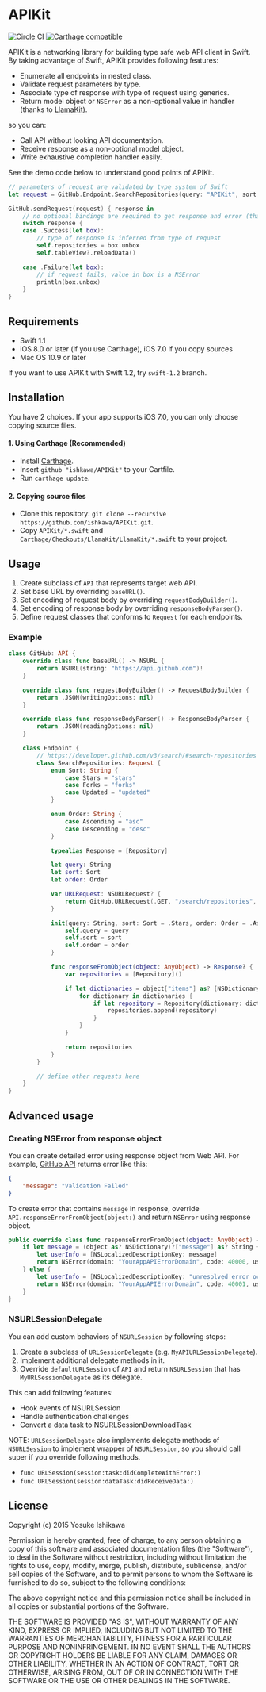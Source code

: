 APIKit
======

[![Circle CI](https://img.shields.io/circleci/project/ishkawa/APIKit/master.svg?style=flat)](https://circleci.com/gh/ishkawa/APIKit)
[![Carthage compatible](https://img.shields.io/badge/Carthage-compatible-4BC51D.svg?style=flat)](https://github.com/Carthage/Carthage)

APIKit is a networking library for building type safe web API client in Swift.
By taking advantage of Swift, APIKit provides following features: 

- Enumerate all endpoints in nested class.
- Validate request parameters by type.
- Associate type of response with type of request using generics.
- Return model object or `NSError` as a non-optional value in handler (thanks to [LlamaKit](https://github.com/LlamaKit/LlamaKit)).

so you can:

- Call API without looking API documentation.
- Receive response as a non-optional model object.
- Write exhaustive completion handler easily.

See the demo code below to understand good points of APIKit.

```swift
// parameters of request are validated by type system of Swift
let request = GitHub.Endpoint.SearchRepositories(query: "APIKit", sort: .Stars)

GitHub.sendRequest(request) { response in
    // no optional bindings are required to get response and error (thanks to LlamaKit.Result)
    switch response {
    case .Success(let box):
        // type of response is inferred from type of request
        self.repositories = box.unbox
        self.tableView?.reloadData()

    case .Failure(let box):
        // if request fails, value in box is a NSError
        println(box.unbox)
    }
}
```


## Requirements

- Swift 1.1
- iOS 8.0 or later (if you use Carthage), iOS 7.0 if you copy sources
- Mac OS 10.9 or later

If you want to use APIKit with Swift 1.2, try `swift-1.2` branch.

## Installation

You have 2 choices. If your app supports iOS 7.0, you can only choose copying source files.

#### 1. Using Carthage (Recommended)

- Install [Carthage](https://github.com/Carthage/Carthage).
- Insert `github "ishkawa/APIKit"` to your Cartfile.
- Run `carthage update`.


#### 2. Copying source files

- Clone this repository: `git clone --recursive https://github.com/ishkawa/APIKit.git`.
- Copy `APIKit/*.swift` and `Carthage/Checkouts/LlamaKit/LlamaKit/*.swift` to your project.


## Usage

1. Create subclass of `API` that represents target web API.
2. Set base URL by overriding `baseURL()`.
3. Set encoding of request body by overriding `requestBodyBuilder()`.
4. Set encoding of response body by overriding `responseBodyParser()`.
5. Define request classes that conforms to `Request` for each endpoints.

### Example

```swift
class GitHub: API {
    override class func baseURL() -> NSURL {
        return NSURL(string: "https://api.github.com")!
    }

    override class func requestBodyBuilder() -> RequestBodyBuilder {
        return .JSON(writingOptions: nil)
    }

    override class func responseBodyParser() -> ResponseBodyParser {
        return .JSON(readingOptions: nil)
    }

    class Endpoint {
        // https://developer.github.com/v3/search/#search-repositories
        class SearchRepositories: Request {
            enum Sort: String {
                case Stars = "stars"
                case Forks = "forks"
                case Updated = "updated"
            }

            enum Order: String {
                case Ascending = "asc"
                case Descending = "desc"
            }

            typealias Response = [Repository]

            let query: String
            let sort: Sort
            let order: Order

            var URLRequest: NSURLRequest? {
                return GitHub.URLRequest(.GET, "/search/repositories", ["q": query, "sort": sort.rawValue, "order": order.rawValue])
            }

            init(query: String, sort: Sort = .Stars, order: Order = .Ascending) {
                self.query = query
                self.sort = sort
                self.order = order
            }

            func responseFromObject(object: AnyObject) -> Response? {
                var repositories = [Repository]()

                if let dictionaries = object["items"] as? [NSDictionary] {
                    for dictionary in dictionaries {
                        if let repository = Repository(dictionary: dictionary) {
                            repositories.append(repository)
                        }
                    }
                }

                return repositories
            }
        }

        // define other requests here
    }
}
```

## Advanced usage

### Creating NSError from response object

You can create detailed error using response object from Web API.
For example, [GitHub API](https://developer.github.com/v3/#client-errors) returns error like this:

```json
{
    "message": "Validation Failed"
}
```

To create error that contains `message` in response, override `API.responseErrorFromObject(object:)` and return `NSError` using response object.

```swift
public override class func responseErrorFromObject(object: AnyObject) -> NSError {
    if let message = (object as? NSDictionary)?["message"] as? String {
        let userInfo = [NSLocalizedDescriptionKey: message]
        return NSError(domain: "YourAppAPIErrorDomain", code: 40000, userInfo: userInfo)
    } else {
        let userInfo = [NSLocalizedDescriptionKey: "unresolved error occurred."]
        return NSError(domain: "YourAppAPIErrorDomain", code: 40001, userInfo: userInfo)
    }
}
```

### NSURLSessionDelegate

You can add custom behaviors of `NSURLSession` by following steps:

1. Create a subclass of `URLSessionDelegate` (e.g. `MyAPIURLSessionDelegate`).
2. Implement additional delegate methods in it.
3. Override `defaultURLSession` of `API` and return `NSURLSession` that has `MyURLSessionDelegate` as its delegate.

This can add following features:

- Hook events of NSURLSession
- Handle authentication challenges
- Convert a data task to NSURLSessionDownloadTask

NOTE: `URLSessionDelegate` also implements delegate methods of `NSURLSession` to implement wrapper of `NSURLSession`, so you should call super if you override following methods.

- `func URLSession(session:task:didCompleteWithError:)`
- `func URLSession(session:dataTask:didReceiveData:)`


## License

Copyright (c) 2015 Yosuke Ishikawa

Permission is hereby granted, free of charge, to any person obtaining a copy of this software and associated documentation files (the "Software"), to deal in the Software without restriction, including without limitation the rights to use, copy, modify, merge, publish, distribute, sublicense, and/or sell copies of the Software, and to permit persons to whom the Software is furnished to do so, subject to the following conditions:

The above copyright notice and this permission notice shall be included in all copies or substantial portions of the Software.

THE SOFTWARE IS PROVIDED "AS IS", WITHOUT WARRANTY OF ANY KIND, EXPRESS OR IMPLIED, INCLUDING BUT NOT LIMITED TO THE WARRANTIES OF MERCHANTABILITY, FITNESS FOR A PARTICULAR PURPOSE AND NONINFRINGEMENT. IN NO EVENT SHALL THE AUTHORS OR COPYRIGHT HOLDERS BE LIABLE FOR ANY CLAIM, DAMAGES OR OTHER LIABILITY, WHETHER IN AN ACTION OF CONTRACT, TORT OR OTHERWISE, ARISING FROM, OUT OF OR IN CONNECTION WITH THE SOFTWARE OR THE USE OR OTHER DEALINGS IN THE SOFTWARE.
